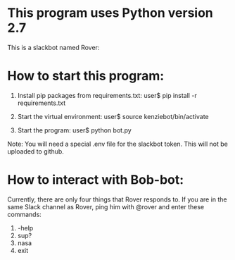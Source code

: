 # This program uses Python version 2.7

This is a slackbot named Rover:

# How to start this program:

1. Install pip packages from requirements.txt:
    user$ pip install -r requirements.txt

2. Start the virtual environment:
    user$ source kenziebot/bin/activate

3. Start the program:
    user$ python bot.py

Note: You will need a special .env file for the slackbot token. This will not be uploaded to github.

# How to interact with Bob-bot:

Currently, there are only four things that Rover responds to. 
If you are in the same Slack channel as Rover, ping him with @rover and enter these commands:

1. -help
2. sup?
3. nasa
4. exit